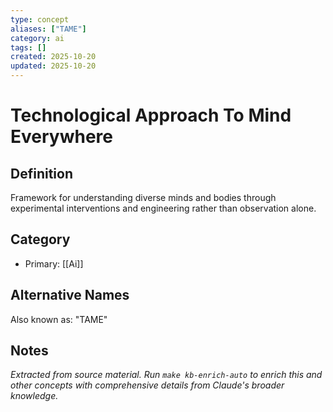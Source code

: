 ```yaml
---
type: concept
aliases: ["TAME"]
category: ai
tags: []
created: 2025-10-20
updated: 2025-10-20
---
```


# Technological Approach To Mind Everywhere

## Definition

Framework for understanding diverse minds and bodies through experimental interventions and engineering rather than observation alone.

## Category

- Primary: [[Ai]]

## Alternative Names

Also known as: "TAME"

## Notes

*Extracted from source material. Run `make kb-enrich-auto` to enrich this and other concepts with comprehensive details from Claude's broader knowledge.*

